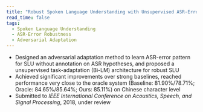 ```yaml
---
title: "Robust Spoken Language Understanding with Unsupervised ASR-Error Adaptation"
read_time: false
tags:
  - Spoken Language Understanding
  - ASR-Error Robustness
  - Adversarial Adaptation
---
```


* Designed an adversarial adaptation method to learn ASR-error pattern for SLU without annotation on ASR hypotheses, and proposed a unsupervised task-adaptation (Bi-LM) architecture for robust SLU
* Achieved significant improvements over strong baselines, reached performance very close to the oracle
system (Baseline: 81.90%/78.71%; Oracle: 84.65%/85.64%; Ours: 85.11%) on Chinese character level
* Submitted to *IEEE International Conference on Acoustics, Speech, and Signal Processing*, 2018, under review